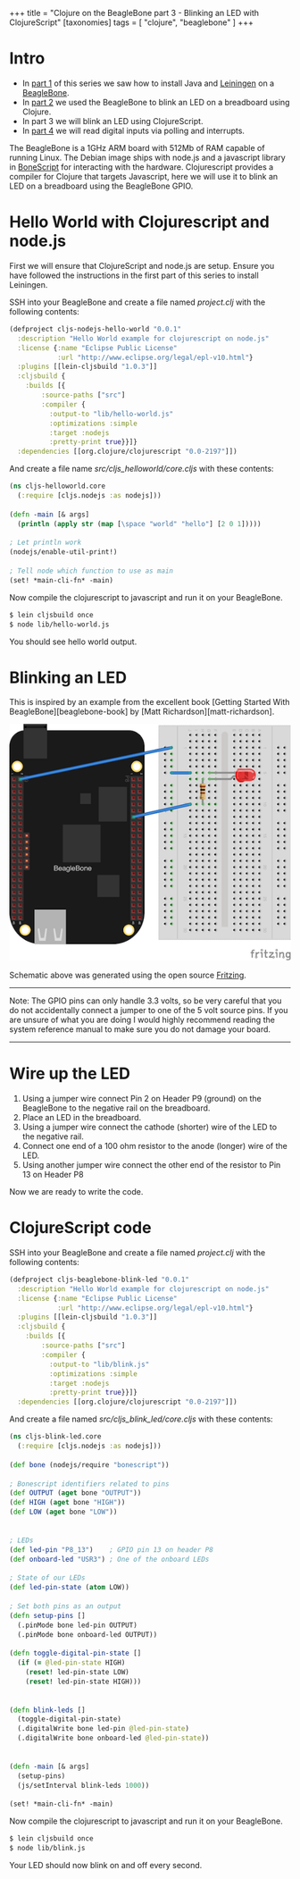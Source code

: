 +++
title = "Clojure on the BeagleBone part 3 - Blinking an LED with ClojureScript"
[taxonomies]
tags = [ "clojure", "beaglebone" ]
+++


# Intro
- In [part 1](@/blog/2014-05-24-clojure-beaglebone-part-1-install-java-leiningen.md) of this series we saw how to install Java and [Leiningen](https://github.com/technomancy/leiningen) on a [BeagleBone](https://beagleboard.org/black).
- In [part 2](@/blog/2014-05-25-clojure-beaglebone-part-2-blink-led-clojure.md) we used the BeagleBone to blink an LED on a breadboard using Clojure.
- In part 3 we will blink an LED using ClojureScript.
- In [part 4](@/blog/2014-10-23-clojure-beaglebone-part-4-digital-input-clojurescript.md) we will read digital inputs via polling and interrupts.

The BeagleBone is a 1GHz ARM board with 512Mb of RAM capable of running Linux. The Debian image ships with node.js and a javascript library in [BoneScript](https://beagleboard.org/Support/BoneScript) for interacting with the hardware. Clojurescript provides a compiler for Clojure that targets Javascript, here we will use it to blink an LED on a breadboard using the BeagleBone GPIO.

# Hello World with Clojurescript and node.js

First we will ensure that ClojureScript and node.js are setup. Ensure you have followed the instructions in the first part of this series to install Leiningen.

SSH into your BeagleBone and create a file named *project.clj* with the following contents:

```clojure
(defproject cljs-nodejs-hello-world "0.0.1"
  :description "Hello World example for clojurescript on node.js"
  :license {:name "Eclipse Public License"
            :url "http://www.eclipse.org/legal/epl-v10.html"}
  :plugins [[lein-cljsbuild "1.0.3"]]
  :cljsbuild {
    :builds [{
        :source-paths ["src"]
        :compiler {
          :output-to "lib/hello-world.js"
          :optimizations :simple
          :target :nodejs
          :pretty-print true}}]}
  :dependencies [[org.clojure/clojurescript "0.0-2197"]])
```

And create a file name *src/cljs\_helloworld/core.cljs* with these contents:

```clojure
(ns cljs-helloworld.core
  (:require [cljs.nodejs :as nodejs]))

(defn -main [& args]
  (println (apply str (map [\space "world" "hello"] [2 0 1]))))

; Let println work
(nodejs/enable-util-print!)

; Tell node which function to use as main
(set! *main-cli-fn* -main)
```

Now compile the clojurescript to javascript and run it on your BeagleBone.

```bash
$ lein cljsbuild once
$ node lib/hello-world.js
```

You should see hello world output.


# Blinking an LED

This is inspired by an example from the excellent book [Getting Started With BeagleBone][beaglebone-book] by [Matt Richardson][matt-richardson].

![schematic](/images/beaglebone-clojure-blink-led-fritzing.png)

Schematic above was generated using the open source [Fritzing](https://fritzing.org/home/).

---
Note: The GPIO pins can only handle 3.3 volts, so be very careful that you do not accidentally connect a jumper to one of the 5 volt source pins. If you are unsure of what you are doing I would highly recommend reading the system reference manual to make sure you do not damage your board.

---

# Wire up the LED
1. Using a jumper wire connect Pin 2 on Header P9 (ground) on the BeagleBone to the negative rail on the breadboard.
2. Place an LED in the breadboard.
3. Using a jumper wire connect the cathode (shorter) wire of the LED to the negative rail.
4. Connect one end of a 100 ohm resistor to the anode (longer) wire of the LED.
5. Using another jumper wire connect the other end of the resistor to Pin 13 on Header P8

Now we are ready to write the code.

# ClojureScript code

SSH into your BeagleBone and create a file named *project.clj* with the following contents:

```clojure
(defproject cljs-beaglebone-blink-led "0.0.1"
  :description "Hello World example for clojurescript on node.js"
  :license {:name "Eclipse Public License"
            :url "http://www.eclipse.org/legal/epl-v10.html"}
  :plugins [[lein-cljsbuild "1.0.3"]]
  :cljsbuild {
    :builds [{
        :source-paths ["src"]
        :compiler {
          :output-to "lib/blink.js"
          :optimizations :simple
          :target :nodejs
          :pretty-print true}}]}
  :dependencies [[org.clojure/clojurescript "0.0-2197"]])
```

And create a file named *src/cljs\_blink\_led/core.cljs* with these contents:

```clojure
(ns cljs-blink-led.core
  (:require [cljs.nodejs :as nodejs]))

(def bone (nodejs/require "bonescript"))

; Bonescript identifiers related to pins
(def OUTPUT (aget bone "OUTPUT"))
(def HIGH (aget bone "HIGH"))
(def LOW (aget bone "LOW"))


; LEDs
(def led-pin "P8_13")    ; GPIO pin 13 on header P8
(def onboard-led "USR3") ; One of the onboard LEDs

; State of our LEDs
(def led-pin-state (atom LOW))

; Set both pins as an output
(defn setup-pins []
  (.pinMode bone led-pin OUTPUT)
  (.pinMode bone onboard-led OUTPUT))

(defn toggle-digital-pin-state []
  (if (= @led-pin-state HIGH)
    (reset! led-pin-state LOW)
    (reset! led-pin-state HIGH)))


(defn blink-leds []
  (toggle-digital-pin-state)
  (.digitalWrite bone led-pin @led-pin-state)
  (.digitalWrite bone onboard-led @led-pin-state))


(defn -main [& args]
  (setup-pins)
  (js/setInterval blink-leds 1000))

(set! *main-cli-fn* -main)
```

Now compile the clojurescript to javascript and run it on your BeagleBone.

```bash
$ lein cljsbuild once
$ node lib/blink.js
```

Your LED should now blink on and off every second.
